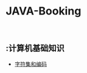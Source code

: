 # JAVA-Booking


<br>

## :计算机基础知识

- [字符集和编码](https://github.com/huangguicheng/Java-Booking/master/字符集和编码.md)
